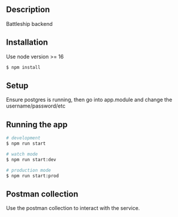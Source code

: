 
## Description

Battleship backend

## Installation
Use node version >= 16

```bash
$ npm install
```

## Setup

Ensure postgres is running, then go into app.module and change the username/password/etc 

## Running the app

```bash
# development
$ npm run start

# watch mode
$ npm run start:dev

# production mode
$ npm run start:prod
```

## Postman collection

Use the postman collection to interact with the service.
